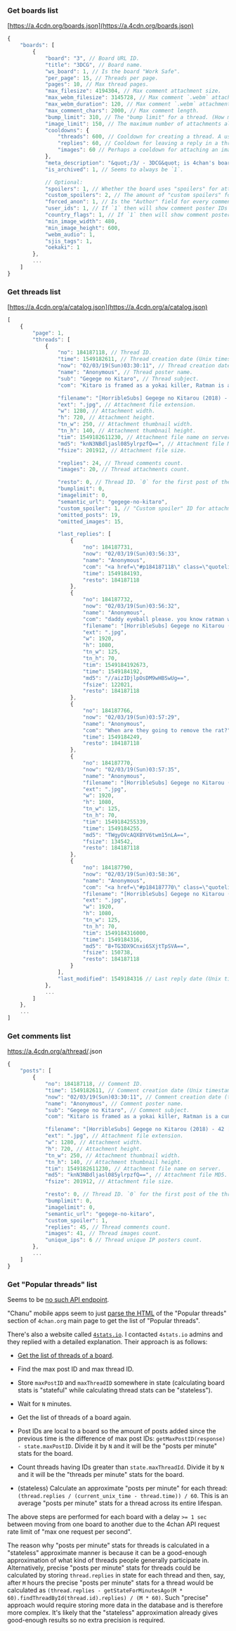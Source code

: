 ### Get boards list

[https://a.4cdn.org/boards.json](https://a.4cdn.org/boards.json)

```js
{
	"boards": [
		{
			"board": "3", // Board URL ID.
			"title": "3DCG", // Board name.
			"ws_board": 1, // Is the board "Work Safe".
			"per_page": 15, // Threads per page.
			"pages": 10, // Max thread pages.
			"max_filesize": 4194304, // Max comment attachment size.
			"max_webm_filesize": 3145728, // Max comment `.webm` attachment size.
			"max_webm_duration": 120, // Max comment `.webm` attachment duration.
			"max_comment_chars": 2000, // Max comment length.
			"bump_limit": 310, // The "bump limit" for a thread. (How much comments max will "bump" the thread, i.e. how much comments max will move to the top of the threads list)
			"image_limit": 150, // The maximum number of attachments allowed in the comments of the thread.
			"cooldowns": {
				"threads": 600, // Cooldown for creating a thread. A user won't be able to create a new thread until the cooldown passes.
				"replies": 60, // Cooldown for leaving a reply in a thread.
				"images": 60 // Perhaps a cooldown for attaching an image to a comment in a thread. I guess it can be ignored if it's the same as the `replies` cooldown.
			},
			"meta_description": "&quot;/3/ - 3DCG&quot; is 4chan's board for 3D modeling and imagery.", // Board description.
			"is_archived": 1, // Seems to always be `1`.

			// Optional:
			"spoilers": 1, // Whether the board uses "spoilers" for attachments.
			"custom_spoilers": 2, // The amount of "custom spoilers" for attachments on a board. If present, then is always greater than `0`. Every time a new thread is started it gets assigned a random spoiler ID and then all comments in such thread having attachments will have the spoiler with the assigned spoiler ID. So, in a given thread all attachments have the same spoiler image but on a given boards different threads have different spoiler images.
			"forced_anon": 1, // Is the "Author" field for every comment being overwritten with "Anonymous".
			"user_ids": 1, // If `1` then will show comment poster IDs like "(ID: /6oj2yjC)".
			"country_flags": 1, // If `1` then will show comment poster country flags. For example, on "international" boards.
			"min_image_width": 480,
			"min_image_height": 600,
			"webm_audio": 1,
			"sjis_tags": 1,
			"oekaki": 1
		},
		...
	]
}
```

### Get threads list

[https://a.4cdn.org/a/catalog.json](https://a.4cdn.org/a/catalog.json)

```js
[
	{
		"page": 1,
		"threads": [
			{
				"no": 184187118, // Thread ID.
				"time": 1549182611, // Thread creation date (Unix timestamp).
				"now": "02/03/19(Sun)03:30:11", // Thread creation date (text).
				"name": "Anonymous", // Thread poster name.
				"sub": "Gegege no Kitaro", // Thread subject.
				"com": "Kitaro is framed as a yokai killer, Ratman is a cunt and McNanashi stops by.", // Thread message HTML. Will be missing if there's no text.

				"filename": "[HorribleSubs] Gegege no Kitarou (2018) - 42 [720p].mkv_snapshot_03.42_[2019.02.03_10.26.49]", // Attachment file name.
				"ext": ".jpg", // Attachment file extension.
				"w": 1280, // Attachment width.
				"h": 720, // Attachment height.
				"tn_w": 250, // Attachment thumbnail width.
				"tn_h": 140, // Attachment thumbnail height.
				"tim": 1549182611230, // Attachment file name on server.
				"md5": "knN3NBdljasl085ylrpzfQ==", // Attachment file MD5.
				"fsize": 201912, // Attachment file size.

				"replies": 24, // Thread comments count.
				"images": 20, // Thread attachments count.

				"resto": 0, // Thread ID. `0` for the first post of the thread.
				"bumplimit": 0,
				"imagelimit": 0,
				"semantic_url": "gegege-no-kitaro",
				"custom_spoiler": 1, // "Custom spoiler" ID for attachments. If present, then is always greater than `0`, and in a given thread all attachments have the same "spoiler" image with that ID.
				"omitted_posts": 19,
				"omitted_images": 15,

				"last_replies": [
					{
						"no": 184187731,
						"now": "02/03/19(Sun)03:56:33",
						"name": "Anonymous",
						"com": "<a href=\"#p184187118\" class=\"quotelink\">&gt;&gt;184187118</a><br>(((Ratman)))",
						"time": 1549184193,
						"resto": 184187118
					},
					{
						"no": 184187732,
						"now": "02/03/19(Sun)03:56:32",
						"name": "Anonymous",
						"com": "daddy eyeball please. you know ratman will fuck you over.",
						"filename": "[HorribleSubs] Gegege no Kitarou (2018) - 42 [1080p].mkv_snapshot_11.33_[2019.02.03_08.52.25]",
						"ext": ".jpg",
						"w": 1920,
						"h": 1080,
						"tn_w": 125,
						"tn_h": 70,
						"tim": 1549184192673,
						"time": 1549184192,
						"md5": "//aizIDjlpOsDM9wHBSwUg==",
						"fsize": 122021,
						"resto": 184187118
					},
					{
						"no": 184187766,
						"now": "02/03/19(Sun)03:57:29",
						"name": "Anonymous",
						"com": "When are they going to remove the rat?",
						"time": 1549184249,
						"resto": 184187118
					},
					{
						"no": 184187770,
						"now": "02/03/19(Sun)03:57:35",
						"name": "Anonymous",
						"filename": "[HorribleSubs] Gegege no Kitarou (2018) - 42 [1080p].mkv_snapshot_12.02_[2019.02.03_08.53.09]",
						"ext": ".jpg",
						"w": 1920,
						"h": 1080,
						"tn_w": 125,
						"tn_h": 70,
						"tim": 1549184255339,
						"time": 1549184255,
						"md5": "TWgyOVcAQXBYV6twm15nLA==",
						"fsize": 134542,
						"resto": 184187118
					},
					{
						"no": 184187790,
						"now": "02/03/19(Sun)03:58:36",
						"name": "Anonymous",
						"com": "<a href=\"#p184187770\" class=\"quotelink\">&gt;&gt;184187770</a>",
						"filename": "[HorribleSubs] Gegege no Kitarou (2018) - 42 [1080p].mkv_snapshot_12.03_[2019.02.03_08.53.00]",
						"ext": ".jpg",
						"w": 1920,
						"h": 1080,
						"tn_w": 125,
						"tn_h": 70,
						"tim": 1549184316000,
						"time": 1549184316,
						"md5": "8+TG3DX9Cnxi6SXjtTpSVA==",
						"fsize": 150738,
						"resto": 184187118
					}
				],
				"last_modified": 1549184316 // Last reply date (Unix time).
			},
			...
		]
	},
	...
]
```


<!--
### Get thread IDs list (and their latest message dates)

[`https://a.4cdn.org/g/threads.json`](https://a.4cdn.org/g/threads.json). The response is:

```js
[
	{
		"page": 1,
		"threads": [
			{
				"no": 51971506,
				"last_modified": 1536364716
			},
			{
				"no": 69694831,
				"last_modified": 1549505043
			},
			// ...
		]
	},
	...
]
```
-->

### Get comments list

https://a.4cdn.org/a/thread/<thread-id>.json

```js
{
	"posts": [
		{
			"no": 184187118, // Comment ID.
			"time": 1549182611, // Comment creation date (Unix timestamp).
			"now": "02/03/19(Sun)03:30:11", // Comment creation date (text).
			"name": "Anonymous", // Comment poster name.
			"sub": "Gegege no Kitaro", // Comment subject.
			"com": "Kitaro is framed as a yokai killer, Ratman is a cunt and McNanashi stops by.", // Comment message HTML. Will be missing if there's no text.

			"filename": "[HorribleSubs] Gegege no Kitarou (2018) - 42 [720p].mkv_snapshot_03.42_[2019.02.03_10.26.49]", // Attachment file name.
			"ext": ".jpg", // Attachment file extension.
			"w": 1280, // Attachment width.
			"h": 720, // Attachment height.
			"tn_w": 250, // Attachment thumbnail width.
			"tn_h": 140, // Attachment thumbnail height.
			"tim": 1549182611230, // Attachment file name on server.
			"md5": "knN3NBdljasl085ylrpzfQ==", // Attachment file MD5.
			"fsize": 201912, // Attachment file size.

			"resto": 0, // Thread ID. `0` for the first post of the thread.
			"bumplimit": 0,
			"imagelimit": 0,
			"semantic_url": "gegege-no-kitaro",
			"custom_spoiler": 1,
			"replies": 45, // Thread comments count.
			"images": 41, // Thread images count.
			"unique_ips": 6 // Thread unique IP posters count.
		},
		...
	]
}
```

### Get "Popular threads" list

Seems to be [no such API endpoint](https://github.com/4chan/4chan-API/issues/64).

"Chanu" mobile apps seem to just [parse the HTML](https://github.com/grzegorznittner/chanu/blob/8a65b87847ff1aea0366cf3c1e03d70edb94e36c/app/src/main/java/com/chanapps/four/service/FetchPopularThreadsService.java#L277-L286) of the "Popular threads" section of `4chan.org` main page to get the list of "Popular threads".

There's also a website called [`4stats.io`](4stats.io). I contacted `4stats.io` admins and they replied with a detailed explanation. Their approach is as follows:

* [Get the list of threads of a board](#get-threads-list).

* Find the max post ID and max thread ID.

* Store `maxPostID` and `maxThreadID` somewhere in state (calculating board stats is "stateful" while calculating thread stats can be "stateless").

* Wait for `N` minutes.

* Get the list of threads of a board again.

* Post IDs are local to a board so the amount of posts added since the previous time is the difference of max post IDs: `getMaxPostID(response) - state.maxPostID`. Divide it by `N` and it will be the "posts per minute" stats for the board.

* Count threads having IDs greater than `state.maxThreadId`. Divide it by `N` and it will be the "threads per minute" stats for the board.

* (stateless) Calculate an approximate "posts per minute" for each thread: `(thread.replies / (current_unix_time - thread.time)) / 60`. This is an average "posts per minute" stats for a thread across its entire lifespan.

The above steps are performed for each board with a delay `>= 1 sec` between moving from one board to another due to the 4chan API request rate limit of "max one request per second".

The reason why "posts per minute" stats for threads is calculated in a "stateless" approximate manner is because it can be a good-enough approximation of what kind of threads people generally participate in. Alternatively, precise "posts per minute" stats for threads could be calculated by storing `thread.replies` in state for each thread and then, say, after `M` hours the precise "posts per minute" stats for a thread would be calculated as `(thread.replies - getStateForMinutesAgo(M * 60).findThreadById(thread.id).replies) / (M * 60)`. Such "precise" approach would require storing more data in the database and is therefore more complex. It's likely that the "stateless" approximation already gives good-enough results so no extra precision is required.